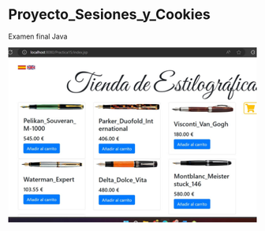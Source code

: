 # Proyecto_Sesiones_y_Cookies
Examen final Java

![Index en espanol](https://github.com/manugym/Proyecto_Sesiones_y_Cookies/blob/main/img/index_es.jpg)
